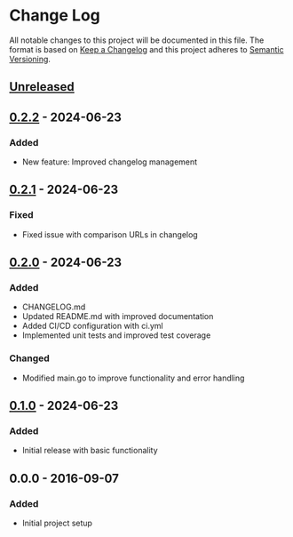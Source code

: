 # Change Log
All notable changes to this project will be documented in this file.
The format is based on [Keep a Changelog](http://keepachangelog.com/)
and this project adheres to [Semantic Versioning](http://semver.org/).

## [Unreleased]

## [0.2.2] - 2024-06-23
### Added
- New feature: Improved changelog management

## [0.2.1] - 2024-06-23
### Fixed
- Fixed issue with comparison URLs in changelog

## [0.2.0] - 2024-06-23
### Added
- CHANGELOG.md
- Updated README.md with improved documentation
- Added CI/CD configuration with ci.yml
- Implemented unit tests and improved test coverage
### Changed
- Modified main.go to improve functionality and error handling

## [0.1.0] - 2024-06-23
### Added
- Initial release with basic functionality

## 0.0.0 - 2016-09-07
### Added
- Initial project setup


[Unreleased]: https://github.com/peiman/changie/compare/0.2.2...HEAD
[0.2.2]: https://github.com/peiman/changie/compare/0.2.1...0.2.2
[0.2.1]: https://github.com/peiman/changie/compare/0.2.0...0.2.1
[0.2.0]: https://github.com/peiman/changie/compare/0.1.0...0.2.0
[0.1.0]: https://github.com/peiman/changie/releases/tag/0.1.0
